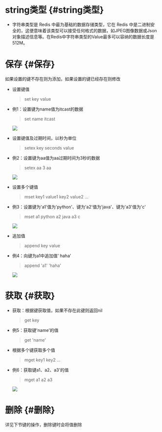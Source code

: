 # string类型 {#string类型}

* 字符串类型是 Redis 中最为基础的数据存储类型，它在 Redis 中是二进制安全的，这便意味着该类型可以接受任何格式的数据，如JPEG图像数据或Json对象描述信息等。在Redis中字符串类型的Value最多可以容纳的数据长度是512M。

# 保存 {#保存}

如果设置的键不存在则为添加，如果设置的键已经存在则修改

* 设置键值

  > set key value

* 例1：设置键为name值为itcast的数据

  > set name itcast

  ![](/assets/p1_15.png)

* 设置键值及过期时间，以秒为单位

  > setex key seconds value

* 例2：设置键为aa值为aa过期时间为3秒的数据

  > setex aa 3 aa

  ![](/assets/p1_16.png)

* 设置多个键值

  > mset key1 value1 key2 value2 ...

* 例3：设置键为'a1'值为'python'、键为'a2'值为'java'、键为'a3'值为'c'

  > mset a1 python a2 java a3 c

  ![](/assets/p1_17.png)

* 追加值

  > append key value

* 例4：向键为a1中追加值' haha'

  > append 'a1' 'haha'

  ![](/assets/p1_18.png)

# 获取 {#获取}

* 获取：根据键获取值，如果不存在此键则返回nil

  > get key

* 例5：获取键'name'的值

  > get 'name'

* 根据多个键获取多个值

  > mget key1 key2 ...

* 例6：获取键a1、a2、a3'的值

  > mget a1 a2 a3

  ![](/assets/mget.png)

# 删除 {#删除}

详见下节键的操作，删除键时会将值删除

